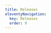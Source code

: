 ```yaml
---
title: Releases
eleventyNavigation:
  key: Releases
  order: 9
---
```


<!-- This file exists only to create a section heading.
     Its output is deleted by the Eleventy build process. -->
